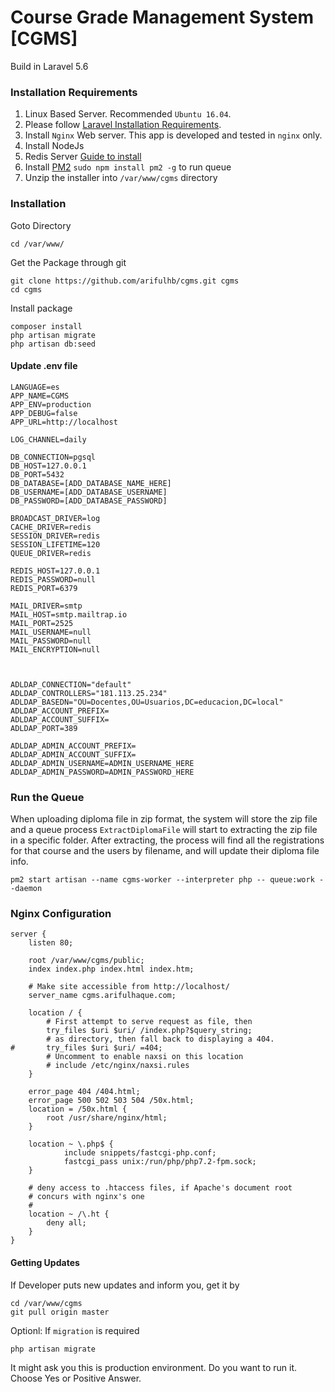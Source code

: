 # Course Grade Management System [CGMS]
 Build in Laravel 5.6

### Installation Requirements
1. Linux Based Server. Recommended `Ubuntu 16.04`.
2. Please follow [Laravel Installation Requirements](https://laravel.com/docs/5.6/installation).
3. Install `Nginx` Web server. This app is developed and tested in `nginx` only.
4. Install NodeJs
5. Redis Server [Guide to install](https://askubuntu.com/questions/868848/how-to-install-redis-on-ubuntu-16-04)
6. Install [PM2](https://www.npmjs.com/package/pm2) `sudo npm install pm2 -g` to run queue
7.  Unzip the installer into `/var/www/cgms` directory

### Installation

Goto Directory

    cd /var/www/


Get the Package through git

    git clone https://github.com/arifulhb/cgms.git cgms
    cd cgms


Install package

    composer install
    php artisan migrate
    php artisan db:seed

#### Update .env file

    LANGUAGE=es
    APP_NAME=CGMS
    APP_ENV=production
    APP_DEBUG=false
    APP_URL=http://localhost
    
    LOG_CHANNEL=daily
    
    DB_CONNECTION=pgsql
    DB_HOST=127.0.0.1
    DB_PORT=5432
    DB_DATABASE=[ADD_DATABASE_NAME_HERE]
    DB_USERNAME=[ADD_DATABASE_USERNAME]
    DB_PASSWORD=[ADD_DATABASE_PASSWORD]
    
    BROADCAST_DRIVER=log
    CACHE_DRIVER=redis
    SESSION_DRIVER=redis
    SESSION_LIFETIME=120
    QUEUE_DRIVER=redis
    
    REDIS_HOST=127.0.0.1
    REDIS_PASSWORD=null
    REDIS_PORT=6379
    
    MAIL_DRIVER=smtp
    MAIL_HOST=smtp.mailtrap.io
    MAIL_PORT=2525
    MAIL_USERNAME=null
    MAIL_PASSWORD=null
    MAIL_ENCRYPTION=null
   
   
    
    ADLDAP_CONNECTION="default"
    ADLDAP_CONTROLLERS="181.113.25.234"
    ADLDAP_BASEDN="OU=Docentes,OU=Usuarios,DC=educacion,DC=local"
    ADLDAP_ACCOUNT_PREFIX=
    ADLDAP_ACCOUNT_SUFFIX=
    ADLDAP_PORT=389
    
    ADLDAP_ADMIN_ACCOUNT_PREFIX=
    ADLDAP_ADMIN_ACCOUNT_SUFFIX=    
    ADLDAP_ADMIN_USERNAME=ADMIN_USERNAME_HERE
    ADLDAP_ADMIN_PASSWORD=ADMIN_PASSWORD_HERE


### Run the Queue

When uploading diploma file in zip format, the system will store the zip file and a queue process `ExtractDiplomaFile` 
will start to extracting the zip file in a specific folder. After extracting, the process will find all the registrations
for that course and the users by filename, and will update their diploma file info.

    pm2 start artisan --name cgms-worker --interpreter php -- queue:work --daemon

### Nginx Configuration


    server {
        listen 80;
        
        root /var/www/cgms/public;
        index index.php index.html index.htm;
    
        # Make site accessible from http://localhost/
        server_name cgms.arifulhaque.com;
    
        location / {
            # First attempt to serve request as file, then
            try_files $uri $uri/ /index.php?$query_string;
            # as directory, then fall back to displaying a 404.
    #		try_files $uri $uri/ =404;
            # Uncomment to enable naxsi on this location
            # include /etc/nginx/naxsi.rules
        }
    
        error_page 404 /404.html;
        error_page 500 502 503 504 /50x.html;
        location = /50x.html {
            root /usr/share/nginx/html;
        }
    
        location ~ \.php$ {
                include snippets/fastcgi-php.conf;
                fastcgi_pass unix:/run/php/php7.2-fpm.sock;
        }
    
        # deny access to .htaccess files, if Apache's document root
        # concurs with nginx's one
        #
        location ~ /\.ht {
            deny all;
        }
    }
    
    
#### Getting Updates 

If Developer puts new updates and inform you, get it by

    cd /var/www/cgms
    git pull origin master
    
Optionl: If `migration` is required
    
    php artisan migrate
    
It might ask you this is production environment. Do you want to run it. Choose Yes or Positive Answer.    